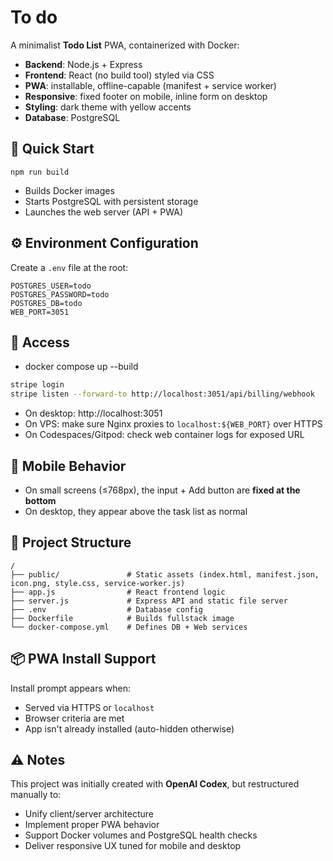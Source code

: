 # To do

A minimalist **Todo List** PWA, containerized with Docker:

- **Backend**: Node.js + Express  
- **Frontend**: React (no build tool) styled via CSS  
- **PWA**: installable, offline-capable (manifest + service worker)  
- **Responsive**: fixed footer on mobile, inline form on desktop  
- **Styling**: dark theme with yellow accents  
- **Database**: PostgreSQL  

## 🚀 Quick Start

```
npm run build
```

- Builds Docker images  
- Starts PostgreSQL with persistent storage  
- Launches the web server (API + PWA)

## ⚙️ Environment Configuration

Create a `.env` file at the root:

```
POSTGRES_USER=todo
POSTGRES_PASSWORD=todo
POSTGRES_DB=todo
WEB_PORT=3051
```

## 🔗 Access

- docker compose up --build
```bash
stripe login
stripe listen --forward-to http://localhost:3051/api/billing/webhook
```
- On desktop: http://localhost:3051  
- On VPS: make sure Nginx proxies to `localhost:${WEB_PORT}` over HTTPS  
- On Codespaces/Gitpod: check web container logs for exposed URL

## 📱 Mobile Behavior

- On small screens (≤768px), the input + Add button are **fixed at the bottom**  
- On desktop, they appear above the task list as normal

## 📁 Project Structure

```
/
├── public/               # Static assets (index.html, manifest.json, icon.png, style.css, service-worker.js)
├── app.js                # React frontend logic
├── server.js             # Express API and static file server
├── .env                  # Database config
├── Dockerfile            # Builds fullstack image
└── docker-compose.yml    # Defines DB + Web services
```

## 📦 PWA Install Support

Install prompt appears when:

- Served via HTTPS or `localhost`  
- Browser criteria are met  
- App isn't already installed (auto-hidden otherwise)

## ⚠️ Notes

This project was initially created with **OpenAI Codex**, but restructured manually to:

- Unify client/server architecture  
- Implement proper PWA behavior  
- Support Docker volumes and PostgreSQL health checks  
- Deliver responsive UX tuned for mobile and desktop
